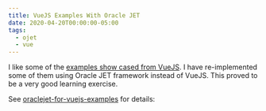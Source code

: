 ```yaml
---
title: VueJS Examples With Oracle JET
date: 2020-04-20T00:00:00-05:00
tags:
  - ojet
  - vue
---
```


I like some of the [examples show cased from VueJS](https://vuejs.org/v2/examples/). I have re-implemented some of them using Oracle JET framework instead of VueJS. This proved to be a very good learning exercise.

See [oraclejet-for-vuejs-examples](https://github.com/zemian/oraclejet-for-vuejs-examples) for details:
